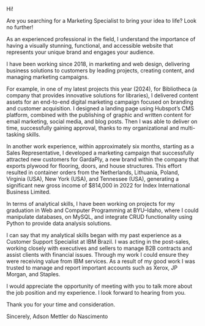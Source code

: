 Hi!

Are you searching for a Marketing Specialist to bring your idea to life? Look no further!

As an experienced professional in the field, I understand the importance of having a visually stunning, functional, and accessible website that represents your unique brand and engages your audience.

I have been working since 2018, in marketing and web design, delivering business solutions to customers by leading projects, creating content, and managing marketing campaigns.

For example, in one of my latest projects this year (2024), for Bibliotheca (a company that provides innovative solutions for libraries), I delivered content assets for an end-to-end digital marketing campaign focused on branding and customer acquisition. I designed a landing page using Hubspot’s CMS platform, combined with the publishing of graphic and written content for email marketing, social media, and blog posts. Then I was able to deliver on time, successfully gaining approval, thanks to my organizational and multi-tasking skills.

In another work experience, within approximately six months, starting as a Sales Representative, I developed a marketing campaign that successfully attracted new customers for GardaPly, a new brand within the company that exports plywood for flooring, doors, and house structures. This effort resulted in container orders from the Netherlands, Lithuania, Poland, Virginia (USA), New York (USA), and Tennessee (USA), generating a significant new gross income of $814,000 in 2022 for Index International Business Limited.

In terms of analytical skills, I have been working on projects for my graduation in Web and Computer Programming at BYU–Idaho, where I could manipulate databases, on MySQL, and integrate CRUD functionality using Python to provide data analysis solutions.

I can say that my analytical skills began with my past experience as a Customer Support Specialist at IBM Brazil. I was acting in the post-sales, working closely with executives and sellers to manage B2B contracts and assist clients with financial issues. Through my work I could ensure they were receiving value from IBM services. As a result of my good work I was trusted to manage and report important accounts such as Xerox, JP Morgan, and Staples.

I would appreciate the opportunity of meeting with you to talk more about the job position and my experience. I look forward to hearing from you.

Thank you for your time and consideration.

Sincerely,
Adson Mettler do Nascimento
